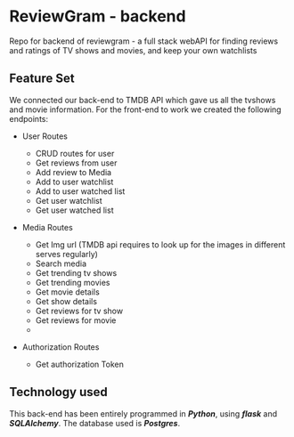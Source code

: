 # ReviewGram - backend
Repo for backend of reviewgram - a full stack webAPI for finding reviews and ratings of TV shows and movies, and keep your own watchlists

 
## Feature Set

We connected our back-end to TMDB API which gave us all the tvshows and movie information. For the front-end to work we created the following endpoints:

 - User Routes
	 - CRUD routes for user
	 - Get reviews from user
	 - Add review to Media
	 - Add to user watchlist
	 - Add to user watched list
	 - Get user watchlist
	 - Get user watched list
	 
 - Media Routes
	 - Get Img url (TMDB api requires to look up for the images in different serves regularly)
	 - Search media
	 - Get trending tv shows
	 - Get trending movies
	 - Get movie details
	 - Get show details
	 - Get reviews for tv show
	 - Get reviews for movie
	 - 
 - Authorization Routes
	 - Get authorization Token

## Technology used
This back-end has been entirely programmed in ***Python***, using ***flask*** and ***SQLAlchemy***. The database used is ***Postgres***.
